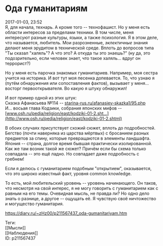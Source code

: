Ода гуманитариям
=================

   
 2017-01-03, 23:52   
  Я, для начала, технарь. А кроме того -- технофашист. Но у меня есть области интересов за пределами техники. В том числе, меня интересуют разные культуры, языки, а также психология. Я в этом деле, что называется, любитель. Мои разрозненные,  *эклектичные*  знания делают меня эрудитом в технической среде. Вплоть до вопросов типа "Ты сказал "халяль"? А что это? А откуда ты это знаешь?" (ну да, это подозрительно, если человек знает, что такое халяль... вдруг он террорист?)   
   
 Но у меня есть парочка знакомых гуманитариев. Например, моя сестра учится на историка. И вот тут моя песенка допевается. То, что узнаю я (путём обнаружения или сопоставления фактов), вызывает у меня... восторг первооткрывателя. Во какую я штуку обнаружил!   
   
 И вот пример одной из этих штук:   
 Сказка Афанасьева №114 --  [starina-rus.ru/afanasiev-skazka1/95.php](http://starina-rus.ru/afanasiev-skazka1/95.php)    
 И... восьая глава Кодзики, собрания японских мифов --  [www.osh.ru/pedia/religion/east/kodziki-01-2.sht...](http://www.osh.ru/pedia/religion/east/kodziki-01-2.shtml)    
   
 В обоих случаях присутствует схожий сюжет, вплоть до подробностей. Бегство (почти наверняка из царства мёртвых) с бросанием разных предметов за спину, которые превращаются в элементы ландшафта. Япония -- страна, долгое время бывшая практически изолированной. Как же там возник такой же сюжет? Причём если бы схема только совпадала -- это ещё ладно. Но совпадает даже подробность с гребнем!   
   
 Если я делюсь с гуманитарием подобным "открытием", оказывается, что это широко известный факт, уровня common knowledge.   
   
 То есть, мой любительский уровень -- уровень начинающего. Он таков, что несмотря на свой интерес, я не могу говорить с гуманитарием как с равным на его темы. Очевидная мысль, не правда ли? Но одно дело знать о разнице, а другое -- ощущать её. Я чувствую своё ничтожество и могущество гуманитария.   
    
 <https://diary.ru/~zHz00/p211567437_oda-gumanitariyam.htm>   
   
 Теги:   
 [[Мысли]]   
 [[Наблюдения]]   
 ID: p211567437